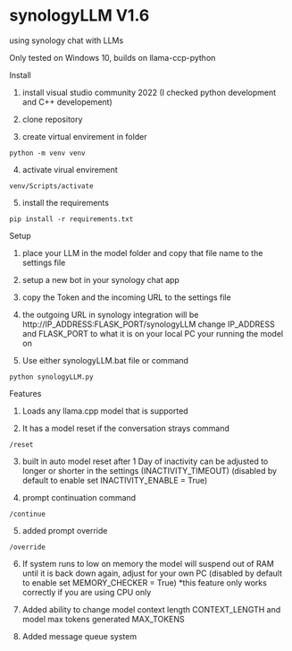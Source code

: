 # synologyLLM V1.6
using synology chat with LLMs

Only tested on Windows 10, builds on llama-ccp-python 


Install
  
  1) install visual studio community 2022 (I checked python development and C++ developement)
  
  2) clone repository
  
  3) create virtual envirement in folder    
    
    python -m venv venv
  
  4) activate virual envirement             
  
    venv/Scripts/activate
 
  5) install the requirements
    
    pip install -r requirements.txt
     
Setup

  1) place your LLM in the model folder and copy that file name to the settings file
  
  2) setup a new bot in your synology chat app
  
  3) copy the Token and the incoming URL to the settings file
  
  4) the outgoing URL in synology integration will be http://IP_ADDRESS:FLASK_PORT/synologyLLM change IP_ADDRESS and FLASK_PORT to what it is on your local PC your running the model on
  
  5) Use either synologyLLM.bat file or command
  
    python synologyLLM.py
    
    
Features
  
  1) Loads any llama.cpp model that is supported
  
  2) It has a model reset if the conversation strays command    
      
    /reset
  
  3) built in auto model reset after 1 Day of inactivity can be adjusted to longer or shorter in the settings (INACTIVITY_TIMEOUT)
     (disabled by default to enable set INACTIVITY_ENABLE = True)
  
  5) prompt continuation command
      
    /continue
    
  5) added prompt override

    /override
    
  6) If system runs to low on memory the model will suspend out of RAM until it is back down again, adjust for your own PC (disabled by default to enable set MEMORY_CHECKER = True) *this feature only works correctly if you are using CPU only

  7) Added ability to change model context length CONTEXT_LENGTH and model max tokens generated MAX_TOKENS

  8) Added message queue system
